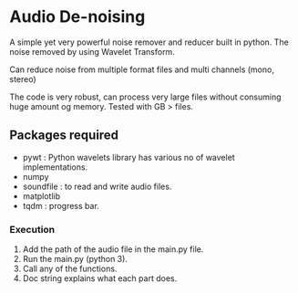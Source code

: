 # Audio De-noising 
A simple yet very powerful noise remover and reducer built in python.
The noise removed by using Wavelet Transform.

Can reduce noise from multiple format files and multi channels (mono, stereo)

The code is very robust, can process very large files without consuming 
huge amount og memory.
Tested with GB > files.

## Packages required
* pywt : Python wavelets library has various no of wavelet implementations.
* numpy
* soundfile : to read and write audio files.
* matplotlib
* tqdm : progress bar.

### Execution
1. Add the path of the audio file in the main.py file.
2. Run the main.py (python 3).
3. Call any of the functions.
4. Doc string explains what each part does.
